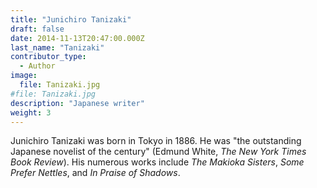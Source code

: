 ```yaml
---
title: "Junichiro Tanizaki"
draft: false
date: 2014-11-13T20:47:00.000Z
last_name: "Tanizaki"
contributor_type:
  - Author
image:
  file: Tanizaki.jpg
#file: Tanizaki.jpg
description: "Japanese writer"
weight: 3
---
```


Junichiro Tanizaki was born in Tokyo in 1886. He was "the outstanding Japanese novelist of the century" (Edmund White, _The New York Times Book Review_). His numerous works include _The Makioka Sisters_, _Some Prefer Nettles_, and _In Praise of Shadows_.
